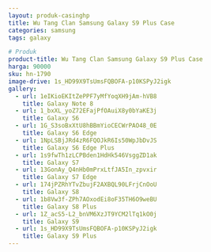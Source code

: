 ```yaml
---
layout: produk-casinghp
title: Wu Tang Clan Samsung Galaxy S9 Plus Case
categories: samsung
tags: galaxy

# Produk
product-title: Wu Tang Clan Samsung Galaxy S9 Plus Case
harga: 90000
sku: hn-1790
image-drive: 1s_HD99X9TsUmsFQBOFA-p10KSPyJ2igk
gallery:
  - url: 1eIKioEKItZePPF7yMfYoqXH9jAm-hVB8
    title: Galaxy Note 8
  - url: 1_bxXL_yoZ72EFajPfOAuiX8y0bYaKE3j
    title: Galaxy S6
  - url: 1G_S3soBxXtU8hBBmYioCECWrPAO48_0E
    title: Galaxy S6 Edge
  - url: 1NpLSBjJRd4zR6FQOJkR6Is50WpJbDvJS
    title: Galaxy S6 Edge Plus
  - url: 1s9fwTh1zLCPBden1HdHk546VsggZD1ak
    title: Galaxy S7
  - url: 13GonAy_Q4nHb0mPrxLtfJA5In_zpvxir
    title: Galaxy S7 Edge
  - url: 174jPZRhYTvZbujF2AXBQL90LFrjCnOoU
    title: Galaxy S8
  - url: 1b8Vw3f-ZPh7AOxodEi8oF35TH6O9weBU
    title: Galaxy S8 Plus
  - url: 1Z_acS5-L2_bnVM6XzJT9YCM2lTq1kO0j
    title: Galaxy S9
  - url: 1s_HD99X9TsUmsFQBOFA-p10KSPyJ2igk
    title: Galaxy S9 Plus
---
```

